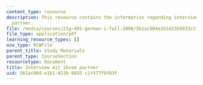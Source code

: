 ```yaml
---
content_type: resource
description: This resource contains the information regarding interview mit ihrem
  partner.
file: /media/courses/21g-401-german-i-fall-2008/5b1ac804e1b1d23b9933c1f477f0f83f_MIT21G_401F08_inter_zu_di.pdf
file_type: application/pdf
learning_resource_types: []
ocw_type: OCWFile
parent_title: Study Materials
parent_type: CourseSection
resourcetype: Document
title: Interview mit ihrem partner
uid: 5b1ac804-e1b1-d23b-9933-c1f477f0f83f
---
```

